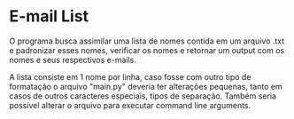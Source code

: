 # E-mail List

O programa busca assimilar uma lista de nomes contida em um arquivo .txt e padronizar esses nomes, verificar os nomes e retornar um output com os nomes e seus respectivos e-mails.

A lista consiste em 1 nome por linha, caso fosse com outro tipo de formatação o arquivo "main.py" deveria ter alterações pequenas, tanto em casos de outros caracteres especiais, tipos de separação. Também seria possível alterar o arquivo para executar command line arguments.
